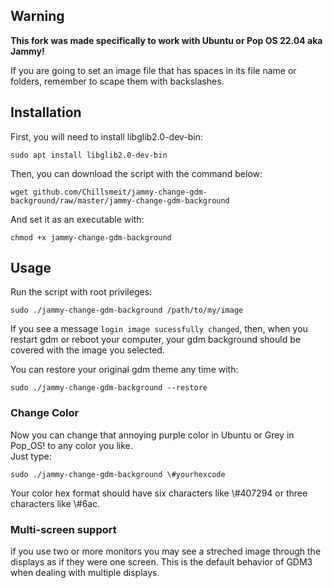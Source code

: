 ## Warning

**This fork was made specifically to work with Ubuntu or Pop OS 22.04 aka Jammy!**

If you are going to set an image file that has spaces in its file name or folders, remember to
scape them with backslashes.

## Installation

First, you will need to install libglib2.0-dev-bin:
```
sudo apt install libglib2.0-dev-bin
```
Then, you can download the script with the command below:
```
wget github.com/Chillsmeit/jammy-change-gdm-background/raw/master/jammy-change-gdm-background
```
And set it as an executable with:
```
chmod +x jammy-change-gdm-background
```

## Usage

Run the script with root privileges: 
```
sudo ./jammy-change-gdm-background /path/to/my/image
```

If you see a message `login image sucessfully changed`, then, when you restart gdm or reboot your
computer, your gdm background should be covered with the image you selected.

You can restore your original gdm theme any time with:
```
sudo ./jammy-change-gdm-background --restore
```

### Change Color

Now you can change that annoying purple color in Ubuntu or Grey in Pop_OS! to any color you like. <br>
Just type: 
```
sudo ./jammy-change-gdm-background \#yourhexcode
```
Your color hex format should have six characters like \\#407294 or three characters like \\#6ac.

### Multi-screen support

if you use two or more monitors you may see a streched image through the displays as if they were
    one screen. This is the default behavior of GDM3 when dealing with multiple displays.
